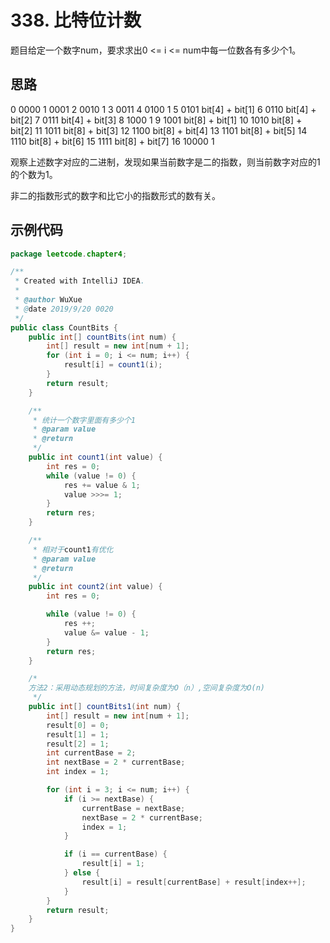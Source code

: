 # 338. 比特位计数

题目给定一个数字num，要求求出0 <= i <= num中每一位数各有多少个1。

## 思路
0        0000
1        0001
2        0010        1
3        0011
4        0100        1
5        0101        bit[4] + bit[1]
6        0110        bit[4] + bit[2]
7        0111        bit[4] + bit[3]
8        1000        1
9        1001        bit[8] + bit[1]
10       1010        bit[8] + bit[2]
11       1011        bit[8] + bit[3]
12       1100        bit[8] + bit[4]
13       1101        bit[8] + bit[5]
14       1110        bit[8] + bit[6]
15       1111        bit[8] + bit[7]
16      10000        1

观察上述数字对应的二进制，发现如果当前数字是二的指数，则当前数字对应的1的个数为1。

非二的指数形式的数字和比它小的指数形式的数有关。

## 示例代码

```JAVA
package leetcode.chapter4;

/**
 * Created with IntelliJ IDEA.
 *
 * @author WuXue
 * @date 2019/9/20 0020
 */
public class CountBits {
    public int[] countBits(int num) {
        int[] result = new int[num + 1];
        for (int i = 0; i <= num; i++) {
            result[i] = count1(i);
        }
        return result;
    }

    /**
     * 统计一个数字里面有多少个1
     * @param value
     * @return
     */
    public int count1(int value) {
        int res = 0;
        while (value != 0) {
            res += value & 1;
            value >>>= 1;
        }
        return res;
    }

    /**
     * 相对于count1有优化
     * @param value
     * @return
     */
    public int count2(int value) {
        int res = 0;

        while (value != 0) {
            res ++;
            value &= value - 1;
        }
        return res;
    }

    /*
    方法2：采用动态规划的方法，时间复杂度为O（n）,空间复杂度为O(n)
     */
    public int[] countBits1(int num) {
        int[] result = new int[num + 1];
        result[0] = 0;
        result[1] = 1;
        result[2] = 1;
        int currentBase = 2;
        int nextBase = 2 * currentBase;
        int index = 1;

        for (int i = 3; i <= num; i++) {
            if (i >= nextBase) {
                currentBase = nextBase;
                nextBase = 2 * currentBase;
                index = 1;
            }

            if (i == currentBase) {
                result[i] = 1;
            } else {
                result[i] = result[currentBase] + result[index++];
            }
        }
        return result;
    }
}

```
